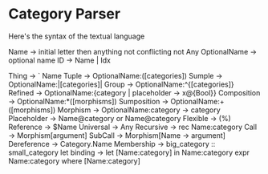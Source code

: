 # Category Parser

Here's the syntax of the textual language              

Name -> initial letter then anything not conflicting 
	not Any
OptionalName -> optional name
ID -> Name | Idx 

Thing -> `  Name
Tuple -> OptionalName:([categories])
Sumple -> OptionalName:|[categories]|
Group -> OptionalName:^{[categories]}
Refined -> OptionalName:{category | placeholder -> x@{Bool}}
Composition -> OptionalName:*([morphisms])
Sumposition -> OptionalName:+([morphisms])
Morphism -> OptionalName:category -> category
Placeholder -> Name@category or Name<Level>@category
Flexible -> (%)
Reference -> $Name
Universal -> Any
Recursive -> rec Name:category
Call -> Morphism[argument]
SubCall -> Morphism[Name -> argument]
Dereference -> Category.Name
Membership -> big_category :: small_category
let binding -> let [Name:category] in Name:category
			   expr Name:category where [Name:category]
               